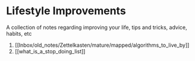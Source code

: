 # Lifestyle Improvements

A collection of notes regarding improving your life, tips and tricks, advice, habits, etc

1. [[Inbox/old_notes/Zettelkasten/mature/mapped/algorithms_to_live_by]]
2. [[what_is_a_stop_doing_list]]